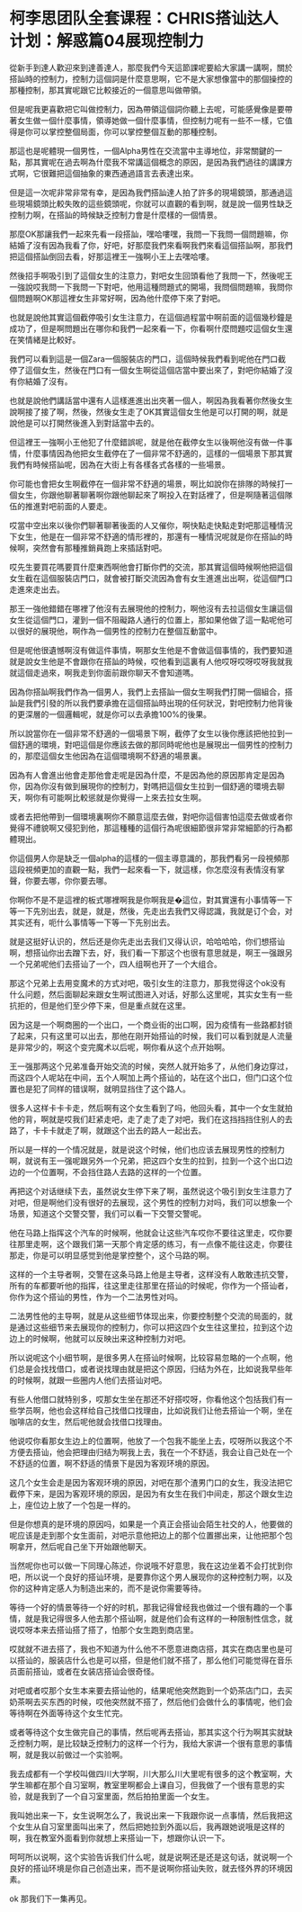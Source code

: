 # 柯李思团队全套课程：CHRIS搭讪达人计划：解惑篇04展现控制力

從新手到達人歡迎來到達善達人，那麼我們今天這節課呢要給大家講一講啊，關於搭訕時的控制力，控制力這個詞是什麼意思啊，它不是大家想像當中的那個操控的那種控制，那其實呢跟它比較接近的一個意思叫做帶領。

但是呢我更喜歡把它叫做控制力，因為帶領這個詞你聽上去呢，可能感覺像是要帶著女生做一個什麼事情，領導她做一個什麼事情，但控制力呢有一些不一樣，它值得是你可以掌控整個局面，你可以掌控整個互動的那種控制。

那這也是呢體現一個男性，一個Alpha男性在交流當中主導地位，非常關鍵的一點，那其實呢在過去啊為什麼我不常講這個概念的原因，是因為我們過往的講課方式啊，它很難把這個抽象的東西通過語言去表達出來。

但是這一次呢非常非常有幸，是因為我們搭訕達人拍了許多的現場鏡頭，那通過這些現場鏡頭比較失敗的這些鏡頭呢，你就可以直觀的看到啊，就是說一個男性缺乏控制力啊，在搭訕的時候缺乏控制力會是什麼樣的一個情景。

那麼OK那讓我們一起來先看一段搭訕，嘿哈嘍嘿，我問一下我問一個問題嘛，你結婚了沒有因為我看了你，好吧，好那麼我們來看啊我們來看這個搭訕啊，那我們把這個搭訕倒回去看，好那這裡王一強啊小王上去嘿哈嘍。

然後招手啊吸引到了這個女生的注意力，對吧女生回頭看他了我問一下，然後呢王一強說哎我問一下我問一下對吧，他用這種問題式的開場，我問個問題嘛，我問你個問題啊OK那這裡女生非常好啊，因為他什麼停下來了對吧。

也就是說他其實這個截停吸引女生注意力，在這個過程當中啊前面的這個幾秒鐘是成功了，但是啊問題出在哪你和我們一起來看一下，你看啊什麼問題哎這個女生還在笑情緒是比較好。

我們可以看到這是一個Zara一個服裝店的門口，這個時候我們看到呢他在門口截停了這個女生，然後在門口有一個女生啊從這個店當中要出來了，對吧你結婚了沒有你結婚了沒有。

也就是說他們講話當中還有人這樣進進出出夾著一個人，啊因為我看著你然後女生說啊接了接了啊，然後，然後女生走了OK其實這個女生他是可以打開的啊，就是說他是可以打開然後進入到對話當中去的。

但這裡王一強啊小王他犯了什麼錯誤呢，就是他在截停女生以後啊他沒有做一件事情，什麼事情因為他把女生截停在了一個非常不舒適的，這樣的一個場景下那其實我們有時候搭訕呢，因為在大街上有各樣各式各樣的一些場景。

你可能也會把女生啊截停在一個非常不舒適的場景，啊比如說你在排隊的時候打一個女生，你跟他聊著聊著啊你跟他聊起來了啊投入在對話裡了，但是啊隨著這個隊伍的推進對吧前面的人要走。

哎當中空出來以後你們聊著聊著後面的人又催你，啊快點走快點走對吧那這種情況下女生，他是在一個非常不舒適的情形裡的，那還有一種情況呢就是你在搭訕的時候啊，突然會有那種推銷員跑上來插話對吧。

哎先生要買花嗎要買什麼東西啊他會打斷你們的交流，那其實這個時候啊他把這個女生截在這個服裝店門口，就會被打斷交流因為會有女生進進出出啊，從這個門口走進來走出去。

那王一強他錯錯在哪裡了他沒有去展現他的控制力，啊他沒有去拉這個女生讓這個女生從這個門口，灌到一個不阻礙路人通行的位置上，那如果他做了這一點呢他可以很好的展現他，啊作為一個男性的控制力在整個互動當中。

但是呢他很遺憾啊沒有做這件事情，啊那女生他是不會做這個事情的，我們要知道就是說女生他是不會跟你在搭訕的時候，哎他看到這裏有人他哎呀哎呀哎呀我就我就這個走過來，啊我走到你面前跟你聊天不會知道嗎。

因為你搭訕啊我們作為一個男人，我們上去搭訕一個女生啊我們打開一個組合，搭訕是我們引發的所以我們要承擔在這個搭訕時出現的任何狀況，對吧控制力他背後的更深層的一個邏輯呢，就是你可以去承擔100%的後果。

所以說當你在一個非常不舒適的一個場景下啊，截停了女生以後你應該把他拉到一個舒適的環境，對吧這個是你應該去做的那同時呢他也是展現出一個男性的控制力的，那麼這個女生他因為在這個環境啊不舒適的場景裏。

因為有人會進出他會走那他會走呢是因為什麼，不是因為他的原因那肯定是因為你，因為你沒有做到展現你的控制力，對嗎把這個女生拉到一個舒適的環境去聊天，啊你有可能啊比較慫就是你覺得一上來去拉女生啊。

或者去把他帶到一個環境裏啊你不願意這麼去做，對吧你這個害怕這麼去做或者你覺得不禮貌啊又侵犯到他，那這種種的這個行為呢很細節很非常非常細節的行為都體現出。

你這個男人你是缺乏一個alpha的這樣的一個主導意識的，那我們看另一段視頻那這段視頻更加的直觀一點，我們一起來看一下，就這樣，你怎麼沒有表情沒有掌聲，你要去哪，你你要去哪。

你啊你不是不是這裡的板式哪裡啊我是你啊我是�這位，對其實還有小事情等一下等一下先別出去，就是，就是，然後，先走出去我們又得認識，我就是订个会，对其实还有，呃什么事情等一下等一下先别出去。

就是这挺好认识的，然后还是你先走出去我们又得认识，哈哈哈哈，你们想搭讪啊，想搭讪你出去蹭下去，好，我们看一下那这个也很有意思就是，啊王一强跟另一个兄弟呢他们去搭讪了一个，四人组啊也开了一个大组合。

那这个兄弟上去用变魔术的方式对吧，吸引女生的注意力，那我觉得这个ok没有什么问题，然后面聊起来跟女生啊试图进入对话，好那么这里呢，其实女生有一些抗拒的，但是他们至少停下来，但是重点就在这里。

因为这是一个啊商圈的一个出口，一个商业街的出口啊，因为疫情有一些路都封锁了起来，只有这里可以出去，那他在刚开始搭讪的时候，我们可以看到就是人流量是非常少的，啊这个变完魔术以后呢，啊你看从这个点开始啊。

王一强那两这个兄弟准备开始交流的时候，突然人就开始多了，从他们身边穿过，而这四个人呢站在中间，五个人啊加上两个搭讪的，站在这个出口，但门口这个位置也是犯了同样的错误啊，就明显挡住了这个路人。

很多人这样卡卡卡走，然后啊有这个女生看到了吗，他回头看，其中一个女生就拍他的背，啊就是哎我们赶紧走吧，走了走了走了对吧，我们在这挡挡挡住别人的去路了，卡卡卡就走了啊，就跟这个出去的路人一起出去。

所以是一样的一个情况就是，就是说这个时候，他们也应该去展现男性的控制力啊，就说有王一强呢跟另外一个兄弟，把这四个女生的拉到，拉到一个这个出口边边的一个位置啊，不会挡住路人去路的这样的一个位置。

再把这个对话继续下去，虽然说女生停下来了啊，虽然说这个吸引到女生注意力了对吧，但是啊他们没有很好的去展现，这个男性的控制力对吗，我们可以想象一个场景，知道这个交警交警，我们可以看一下交警交警呢。

他在马路上指挥这个汽车的时候啊，他就会让这些汽车哎你不要往这里走，哎你要往那里走啊，这个跟我们第一天那个肯定感的练习，有一点像不能往这走，你要往那走，你是可以明显感觉到他是掌控整个，这个马路的啊。

这样的一个主导者啊，交警在这条马路上他是主导者，这样没有人敢敢违抗交警，所有的车都要听他的指挥，往这里走往那里在搭讪的时候呢，你作为一个搭讪者，你作为这个搭讪的男性，作为一个二法男性对吗。

二法男性他的主导啊，就是从这些细节体现出来，你要控制整个交流的局面的，就是通过这些细节来去展现你的控制力，你可以把这四个女生往这里拉，拉到这个边边上的时候啊，他就可以反映出来这种控制力对吧。

所以说呢这个小细节啊，是很多男人在搭讪时候啊，比较容易忽略的一个点啊，他们总是会找找借口，或者说找理由就是把这个原因，归结为外在，比如说我早些年的时候啊，就跟一些圈内人他们去搭讪对吧。

有些人他借口就特别多，哎那女生坐在那还不好搭哎呀，你看他这个包括我们有一些学员啊，他也会这样给自己找借口找理由，比如说我们让他去搭讪一个啊，坐在咖啡店的女生，然后呢他就会找借口找理由。

他说哎你看那女生边上的位置啊，他放了一个包我不能坐上去，哎呀所以我这个不方便去搭讪，他会把理由归结为啊我上去，我在一个不舒适，我会让自己处在一个不舒适的位置，啊不舒适的情景下是因为客观环境的原因。

这几个女生会走是因为客观环境的原因，对吧在那个渣男门口的女生，我没法把它截停下来，是因为客观环境的原因，是因为有女生在我们中间走，那这个跟女生边上，座位边上放了一个包是一样的。

但是你想真的是环境的原因吗，如果是一个真正会搭讪会陌生社交的人，他要做的呢应该是走到那个女生面前，对吧示意他把边上的那个位置挪出来，让他把那个包啊拿开，然后呢自己坐下开始跟他聊天。

当然呢你也可以做一下同理心陈述，你说哦不好意思，我在这边坐着不会打扰到你吧，所以说一个良好的搭讪环境，是要靠你这个男人展现你的这种控制力啊，以及你的这种肯定感人为制造出来的，而不是说你需要等待。

等待一个好的情景等待一个好的时机，那我记得曾经我也做过一个很有趣的一个事情，就是我记得很多人他去那个搭讪啊，就是他们会有这样的一种限制性信念，就说哎呀本来去搭讪搭了搭了，怕那个女生跑到商店里。

哎就就不进去搭了，我也不知道为什么他不不愿意进商店搭，其实在商店里也是可以搭讪的，服装店什么也是可以搭，但是他们就不搭了，那么他们可能觉得在音乐员面前搭讪，或者在女装店搭讪会很奇怪。

对吧或者哎那个女生本来要去搭讪他的，结果呢他突然跑到一个奶茶店门口，去买奶茶啊去买东西的时候，哎他突然就不搭了，然后他们会做什么的事情呢，他们会等待啊在外面等待这个女生忙完。

或者等待这个女生做完自己的事情，然后呢再去搭讪，那其实这个行为啊其实就缺乏控制力啊，是比较缺乏控制力的这样一个行为，我给大家讲一个很有意思的事情啊，就是我以前做过一个实验啊。

我去成都有一个学校叫做四川大学啊，川大那么川大里呢有很多的这个教室啊，大学生嘛都在那个自习室啊，教室里啊都会上课自习，但我做了一个很有意思的实验，就是我到了一个自习室里面，然后拍拍里面一个女生。

我叫她出来一下，女生说啊怎么了，我说出来一下我跟你说一点事情，然后我把这个女生从自习室里面叫出来了，然后把她拉到外面以后，我再跟她说哦是这样的啊，我在教室外面看到你就想上来搭讪一下，想跟你认识一下。

呵呵所以说啊，这个实验告诉我们什么呢，就是说啊还是还是这句话，就说啊一个良好的搭讪环境是你自己创造出来，而不是说啊你搭讪失败，就去怪外界的环境因素。

ok 那我们下一集再见。